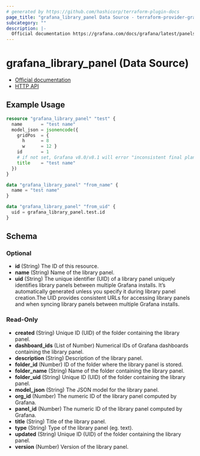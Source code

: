 ```yaml
---
# generated by https://github.com/hashicorp/terraform-plugin-docs
page_title: "grafana_library_panel Data Source - terraform-provider-grafana"
subcategory: ""
description: |-
  Official documentation https://grafana.com/docs/grafana/latest/panels/panel-library/HTTP API https://grafana.com/docs/grafana/latest/http_api/library_element/#library-element-api
---
```


# grafana_library_panel (Data Source)

* [Official documentation](https://grafana.com/docs/grafana/latest/panels/panel-library/)
* [HTTP API](https://grafana.com/docs/grafana/latest/http_api/library_element/#library-element-api)

## Example Usage

```terraform
resource "grafana_library_panel" "test" {
  name       = "test name"
  model_json = jsonencode({
    gridPos  = {
      h      = 8
      w      = 12 }
    id       = 1
    # if not set, Grafana v8.0/v8.1 will error "inconsistent final plan" in dashboard resource
    title    = "test name"
  })
}

data "grafana_library_panel" "from_name" {
  name = "test name"
}

data "grafana_library_panel" "from_uid" {
  uid = grafana_library_panel.test.id
}
```

<!-- schema generated by tfplugindocs -->
## Schema

### Optional

- **id** (String) The ID of this resource.
- **name** (String) Name of the library panel.
- **uid** (String) The unique identifier (UID) of a library panel uniquely identifies library panels between multiple Grafana installs. It’s automatically generated unless you specify it during library panel creation.The UID provides consistent URLs for accessing library panels and when syncing library panels between multiple Grafana installs.

### Read-Only

- **created** (String) Unique ID (UID) of the folder containing the library panel.
- **dashboard_ids** (List of Number) Numerical IDs of Grafana dashboards containing the library panel.
- **description** (String) Description of the library panel.
- **folder_id** (Number) ID of the folder where the library panel is stored.
- **folder_name** (String) Name of the folder containing the library panel.
- **folder_uid** (String) Unique ID (UID) of the folder containing the library panel.
- **model_json** (String) The JSON model for the library panel.
- **org_id** (Number) The numeric ID of the library panel computed by Grafana.
- **panel_id** (Number) The numeric ID of the library panel computed by Grafana.
- **title** (String) Title of the library panel.
- **type** (String) Type of the library panel (eg. text).
- **updated** (String) Unique ID (UID) of the folder containing the library panel.
- **version** (Number) Version of the library panel.


